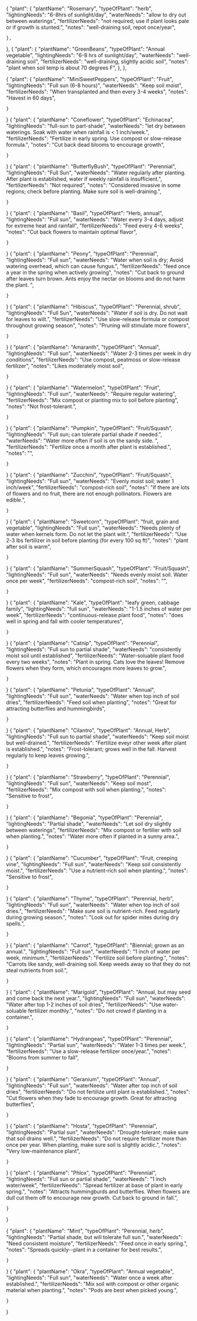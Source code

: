 {
    "plant":
    {
        "plantName": "Rosemary",
        "typeOfPlant": "herb",
        "lightingNeeds": "6-8hrs of sunlight/day",
        "waterNeeds": "allow to dry out between waterings",
        "fertilizerNeeds": "not required; use if plant looks pale or if growth is stunted.",
        "notes": "well-draining soil, repot once/year",

    },
},
{
    "plant":
    {
        "plantName": "GreenBeans",
        "typeOfPlant": "Annual vegetable",
        "lightingNeeds": "6-8 hrs of sunlight/day",
        "waterNeeds": "well-draining soil",
        "fertilizerNeeds": "well-draining, slightly acidic soil",
        "notes": "plant when soil temp is about 70 degrees F",
    },
},

{
    "plant":
    {
        "plantName": "MiniSweetPeppers",
        "typeOfPlant": "Fruit",
        "lightingNeeds": "Full sun (6-8 hours)",
        "waterNeeds": "Keep soil moist",
        "fertilizerNeeds": "When transplanted and then every 3-4 weeks",
        "notes": "Havest in 60 days",

    }
}
{
    "plant":
    {
        "plantName": "Coneflower",
        "typeOfPlant": "Echinacea",
        "lightingNeeds": "full-sun to part-shade",
        "waterNeeds": "let dry between waterings. Soak with water when rainfall is < 1 inch/week.",
        "fertilizerNeeds": "Fertilize in early spring. Use compost or slow-release formula.",
        "notes": "Cut back dead blooms to encourage growth",

    }
}
{
    "plant":
    {
        "plantName": "ButterflyBush",
        "typeOfPlant": "Perennial",
        "lightingNeeds": "Full Sun",
        "waterNeeds": "Water regularly after planting. After plant is established, water if weekly rainfall is insufficient.",
        "fertilizerNeeds": "Not required",
        "notes": "Considered invasive in some regions; check before planting. Make sure soil is well-draining.",

    }
}
{
    "plant":
    {
        "plantName": "Basil",
        "typeOfPlant": "Herb, annual",
        "lightingNeeds": "Full sun",
        "waterNeeds": "Water every 3-4 days, adjust for extreme heat and rainfall",
        "fertilizerNeeds": "Feed every 4-6 weeks",
        "notes": "Cut back flowers to maintain optimal flavor",

    }
}
{
    "plant":
    {
        "plantName": "Peony",
        "typeOfPlant": "Perennial",
        "lightingNeeds": "Full sun",
        "waterNeeds": "Water when soil is dry; Avoid watering overhead, which can cause fungus.",
        "fertilizerNeeds": "feed once a year in the spring when actively growing",
        "notes": "Cut back to ground after leaves turn brown. Ants enjoy the nectar on blooms and do not harm the plant. ",

    }
}
{
    "plant":
    {
        "plantName": "Hibiscus",
        "typeOfPlant": "Perennial, shrub",
        "lightingNeeds": "Full Sun",
        "waterNeeds": "Water if soil is dry. Do not wait for leaves to wilt.",
        "fertilizerNeeds": "Use slow-release formula or compost throughout growing season",
        "notes": "Pruning will stimulate more flowers",

    }
}
{
    "plant":
    {
        "plantName": "Amaranth",
        "typeOfPlant": "Annual",
        "lightingNeeds": "Full sun",
        "waterNeeds": "Water 2-3 times per week in dry conditions",
        "fertilizerNeeds": "Use compost, peatmoss or slow-release fertilizer",
        "notes": "Likes moderately moist soil",

    }
}
{
    "plant":
    {
        "plantName": "Watermelon",
        "typeOfPlant": "Fruit",
        "lightingNeeds": "Full sun",
        "waterNeeds": "Require regular watering",
        "fertilizerNeeds": "Mix compost or planting mix to soil before planting",
        "notes": "Not frost-tolerant.",

    }
}
{
    "plant":
    {
        "plantName": "Pumpkin",
        "typeOfPlant": "Fruit/Squash",
        "lightingNeeds": "Full sun; can tolerate partial shade if needed.",
        "waterNeeds": "Water more often if soil is on the sandy side. ",
        "fertilizerNeeds": "Fertilize once a month after plant is established.",
        "notes": "",

    }
}
{
    "plant":
    {
        "plantName": "Zucchini",
        "typeOfPlant": "Fruit/Squash",
        "lightingNeeds": "Full sun",
        "waterNeeds": "Evenly moist soil; water 1 inch/week",
        "fertilizerNeeds": "compost-rich soil",
        "notes": "If there are lots of flowers and no fruit, there are not enough pollinators. Flowers are edible.",

    }
}
{
    "plant":
    {
        "plantName": "Sweetcorn",
        "typeOfPlant": "fruit, grain and vegetable",
        "lightingNeeds": "Full sun",
        "waterNeeds": "Needs plenty of water when kernels form. Do not let the plant wilt.",
        "fertilizerNeeds": "Use 2-3 lbs fertilizer in soil before planting (for every 100 sq ft)",
        "notes": "plant after soil is warm",

    }
}
{
    "plant":
    {
        "plantName": "SummerSquash",
        "typeOfPlant": "Fruit/Squash",
        "lightingNeeds": "Full sun",
        "waterNeeds": "Needs evenly moist soil. Water once per week",
        "fertilizerNeeds": "compost-rich soil",
        "notes": "",

    }
}
{
    "plant":
    {
        "plantName": "Kale",
        "typeOfPlant": "leafy green, cabbage family",
        "lightingNeeds": "full sun",
        "waterNeeds": "1-1.5 inches of water per week",
        "fertilizerNeeds": "continuous-release plant food",
        "notes": "does well in spring and fall with cooler temperatures",

    }
}
{
    "plant":
    {
        "plantName": "Catnip",
        "typeOfPlant": "Perennial",
        "lightingNeeds": "Full sun to partial shade",
        "waterNeeds": "consistently moist soil until established",
        "fertilizerNeeds": "Water-soluable plant food every two weeks",
        "notes": "Plant in spring. Cats love the leaves! Remove flowers when they form, which encourages more leaves to grow.",

    }
}
{
    "plant":
    {
        "plantName": "Petunia",
        "typeOfPlant": "Annual",
        "lightingNeeds": "Full sun",
        "waterNeeds": "Water when top inch of soil dries",
        "fertilizerNeeds": "Feed soil when planting",
        "notes": "Great for attracting butterflies and hummingbirds",

    }
}
{
    "plant":
    {
        "plantName": "Cilantro",
        "typeOfPlant": "Annual, Herb",
        "lightingNeeds": "Full sun to partial shade",
        "waterNeeds": "Keep soil moist but well-drained.",
        "fertilizerNeeds": "Fertilize eveyr other week after plant is established.",
        "notes": "Frost-tolerant; grows well in the fall. Harvest regularly to keep leaves growing.",

    }
}
{
    "plant":
    {
        "plantName": "Strawberry",
        "typeOfPlant": "Perennial",
        "lightingNeeds": "Full sun",
        "waterNeeds": "Keep soil most",
        "fertilizerNeeds": "Mix compost with soil when planting.",
        "notes": "Sensitive to frost",

    }
}
{
    "plant":
    {
        "plantName": "Begonia",
        "typeOfPlant": "Perennial",
        "lightingNeeds": "Partial shade",
        "waterNeeds": "Let soil dry slightly between waterings",
        "fertilizerNeeds": "Mix compost or fertilier with soil when planting.",
        "notes": "Water more often if planted in a sunny area.",

    }
}
{
    "plant":
    {
        "plantName": "Cucumber",
        "typeOfPlant": "Fruit, creeping vine",
        "lightingNeeds": "Full sun",
        "waterNeeds": "Keep soil consistently moist.",
        "fertilizerNeeds": "Use a nutrient-rich soil when planting.",
        "notes": "Sensitive to frost",

    }
}
{
    "plant":
    {
        "plantName": "Thyme",
        "typeOfPlant": "Perennial, herb",
        "lightingNeeds": "Full sun",
        "waterNeeds": "Water when top inch of soil dries.",
        "fertilizerNeeds": "Make sure soil is nutrient-rich. Feed regularly during growing season.",
        "notes": "Look out for spider mites during dry spells.",

    }
}
{
    "plant":
    {
        "plantName": "Carrot",
        "typeOfPlant": "Biennial; grown as an annual.",
        "lightingNeeds": "Full sun",
        "waterNeeds": "1 inch of water per week, minimum.",
        "fertilizerNeeds": "Fertilize soil before planting.",
        "notes": "Carrots like sandy, well-draining soil. Keep weeds away so that they do not steal nutrients from soil.",

    }
}
{
    "plant":
    {
        "plantName": "Marigold",
        "typeOfPlant": "Annual, but may seed and come back the next year.",
        "lightingNeeds": "Full sun",
        "waterNeeds": "Water after top 1-2 inches of soil dries",
        "fertilizerNeeds": "Use water-soluable fertilizer monthly.",
        "notes": "Do not crowd if planting in a container.",

    }
}
{
    "plant":
    {
        "plantName": "Hydrangeas",
        "typeOfPlant": "Perennial",
        "lightingNeeds": "Partial sun",
        "waterNeeds": "Water 1-3 times per week.",
        "fertilizerNeeds": "Use a slow-release fertilizer once/year.",
        "notes": "Blooms from summer to fall",

    }
}
{
    "plant":
    {
        "plantName": "Geranium",
        "typeOfPlant": "Annual",
        "lightingNeeds": "Full sun",
        "waterNeeds": "Water after top inch of soil dries",
        "fertilizerNeeds": "Do not fertilize until plant is established.",
        "notes": "Cut flowers when they fade to encourage growth. Great for attracting butterflies",

    }
}
{
    "plant":
    {
        "plantName": "Hosta",
        "typeOfPlant": "Perennial",
        "lightingNeeds": "Partial sun",
        "waterNeeds": "Drought-tolerant; make sure that soil drains well.",
        "fertilizerNeeds": "Do not require fertilizer more than once per year. When planting, make sure soil is slightly acidic.",
        "notes": "Very low-maintenance plant",

    }
}
{
    "plant":
    {
        "plantName": "Phlox",
        "typeOfPlant": "Perennial",
        "lightingNeeds": "Full sun or partial shade",
        "waterNeeds": "1 inch water/week",
        "fertilizerNeeds": "Spread fertilizer at base of plant in early spring.",
        "notes": "Attracts hummingburds and butterflies. When flowers are dull cut them off to encourage new growth. Cut back to ground in fall.",

    }
}


{
    "plant":
    {
        "plantName": "Mint",
        "typeOfPlant": "Perennial, herb",
        "lightingNeeds": "Partial shade, but will tolerate full sun.",
        "waterNeeds": "Need consistent moisture",
        "fertilizerNeeds": "Feed once in early spring.",
        "notes": "Spreads quickly--plant in a container for best results.",

    }
}
{
    "plant":
    {
        "plantName": "Okra",
        "typeOfPlant": "Annual vegetable",
        "lightingNeeds": "Full sun",
        "waterNeeds": "Water once a week after established.",
        "fertilizerNeeds": "Mix soil with compost or other organic material when planting.",
        "notes": "Pods are best when picked young.",

    }
}


